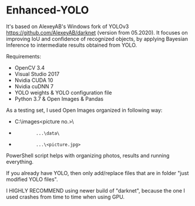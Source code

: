 # Enhanced-YOLO

It's based on AlexeyAB's Windows fork of YOLOv3 https://github.com/AlexeyAB/darknet (version from 05.2020). It focuses on improving IoU and confidence of recognized objects, by applying Bayesian Inference to intermediate results obtained from YOLO.

Requirements:
  - OpenCV 3.4
  - Visual Studio 2017
  - Nvidia CUDA 10
  - Nvidia cuDNN 7
  - YOLO weights & YOLO configuration file
  - Python 3.7 & Open Images & Pandas

As a testing set, I used Open Images organized in following way:
  - C:\images\<picture no.>\
  - 			...\data\
  - 			...\<picture.jpg>
  
PowerShell script helps with organizing photos, results and running everything.

If you already have YOLO, then only add/replace files that are in folder "just modified YOLO files".
	
I HIGHLY RECOMMEND using newer build of "darknet", because the one I used crashes from time to time when using GPU.
